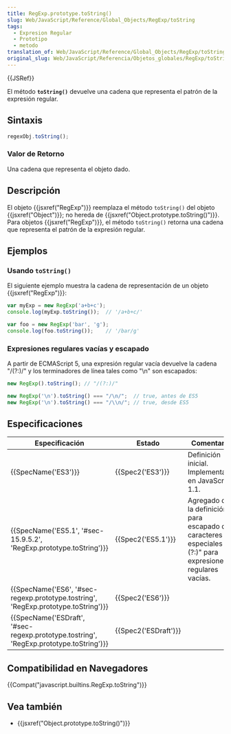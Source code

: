 ```yaml
---
title: RegExp.prototype.toString()
slug: Web/JavaScript/Reference/Global_Objects/RegExp/toString
tags:
  - Expresion Regular
  - Prototipo
  - metodo
translation_of: Web/JavaScript/Reference/Global_Objects/RegExp/toString
original_slug: Web/JavaScript/Referencia/Objetos_globales/RegExp/toString
---
```

{{JSRef}}

El método **`toString()`** devuelve una cadena que representa el patrón de la expresión regular.

## Sintaxis

```js
regexObj.toString();
```

### Valor de Retorno

Una cadena que representa el objeto dado.

## Descripción

El objeto {{jsxref("RegExp")}} reemplaza el método `toString()` del objeto {{jsxref("Object")}}; no hereda de {{jsxref("Object.prototype.toString()")}}. Para objetos {{jsxref("RegExp")}}, el método `toString()` retorna una cadena que representa el patrón de la expresión regular.

## Ejemplos

### Usando `toString()`

El siguiente ejemplo muestra la cadena de representación de un objeto {{jsxref("RegExp")}}:

```js
var myExp = new RegExp('a+b+c');
console.log(myExp.toString());  // '/a+b+c/'

var foo = new RegExp('bar', 'g');
console.log(foo.toString());    // '/bar/g'
```

### Expresiones regulares vacías y escapado

A partir de ECMAScript 5, una expresión regular vacía devuelve la cadena "/(?:)/" y los terminadores de línea tales como "\n" son escapados:

```js
new RegExp().toString(); // "/(?:)/"

new RegExp('\n').toString() === "/\n/";  // true, antes de ES5
new RegExp('\n').toString() === "/\\n/"; // true, desde ES5
```

## Especificaciones

| Especificación                                                                                                       | Estado                       | Comentario                                                                                                   |
| -------------------------------------------------------------------------------------------------------------------- | ---------------------------- | ------------------------------------------------------------------------------------------------------------ |
| {{SpecName('ES3')}}                                                                                             | {{Spec2('ES3')}}         | Definición inicial. Implementado en JavaScript 1.1.                                                          |
| {{SpecName('ES5.1', '#sec-15.9.5.2', 'RegExp.prototype.toString')}}                             | {{Spec2('ES5.1')}}     | Agregado de la definición para escapado de caracteres especiales y "(?:)" para expresiones regulares vacías. |
| {{SpecName('ES6', '#sec-regexp.prototype.tostring', 'RegExp.prototype.toString')}}         | {{Spec2('ES6')}}         |                                                                                                              |
| {{SpecName('ESDraft', '#sec-regexp.prototype.tostring', 'RegExp.prototype.toString')}} | {{Spec2('ESDraft')}} |                                                                                                              |

## Compatibilidad en Navegadores

{{Compat("javascript.builtins.RegExp.toString")}}

## Vea también

- {{jsxref("Object.prototype.toString()")}}
